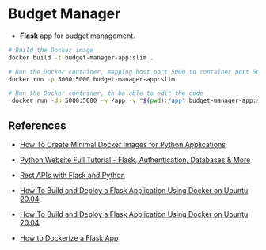 # Budget Manager

- **Flask** app for budget management.

```bash
# Build the Docker image
docker build -t budget-manager-app:slim .

# Run the Docker container, mapping host port 5000 to container port 5000
docker run -p 5000:5000 budget-manager-app:slim

# Run the Docker container, to be able to edit the code
 docker run -dp 5000:5000 -w /app -v "$(pwd):/app" budget-manager-app:slim
```

## References

- [How To Create Minimal Docker Images for Python Applications](https://www.kdnuggets.com/how-to-create-minimal-docker-images-for-python-applications)
- [Python Website Full Tutorial - Flask, Authentication, Databases & More](https://youtu.be/dam0GPOAvVI)

- [Rest APIs with Flask and Python](https://rest-apis-flask.teclado.com/docs/flask_smorest/reload_api_docker_container/)

- [How To Build and Deploy a Flask Application Using Docker on Ubuntu 20.04](https://www.digitalocean.com/community/tutorials/how-to-build-and-deploy-a-flask-application-using-docker-on-ubuntu-20-04)

- [How To Build and Deploy a Flask Application Using Docker on Ubuntu 20.04](https://blog.cloudsigma.com/build-and-deploy-a-flask-application-with-docker-on-ubuntu-20-04/)

- [How to Dockerize a Flask App](https://www.freecodecamp.org/news/how-to-dockerize-a-flask-app/)
